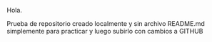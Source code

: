 Hola.

Prueba de repositorio creado localmente y sin archivo README.md simplemente para practicar y luego subirlo con cambios a GITHUB
